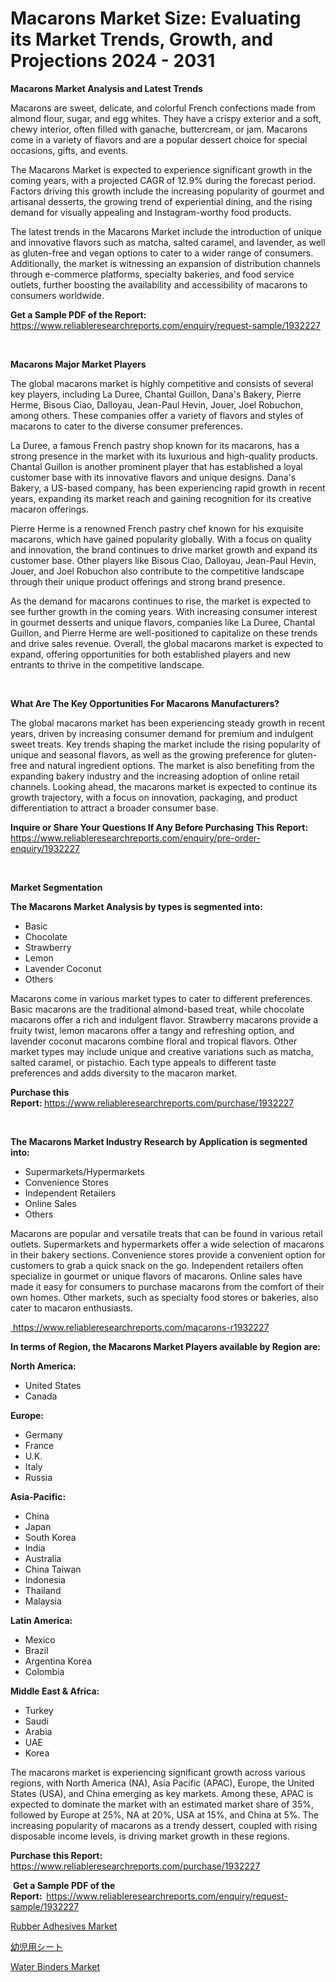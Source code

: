 <p><h1>Macarons Market Size: Evaluating its Market Trends, Growth, and Projections 2024 - 2031</h1></p><p><strong>Macarons Market Analysis and Latest Trends</strong></p>
<p><p>Macarons are sweet, delicate, and colorful French confections made from almond flour, sugar, and egg whites. They have a crispy exterior and a soft, chewy interior, often filled with ganache, buttercream, or jam. Macarons come in a variety of flavors and are a popular dessert choice for special occasions, gifts, and events.</p><p>The Macarons Market is expected to experience significant growth in the coming years, with a projected CAGR of 12.9% during the forecast period. Factors driving this growth include the increasing popularity of gourmet and artisanal desserts, the growing trend of experiential dining, and the rising demand for visually appealing and Instagram-worthy food products.</p><p>The latest trends in the Macarons Market include the introduction of unique and innovative flavors such as matcha, salted caramel, and lavender, as well as gluten-free and vegan options to cater to a wider range of consumers. Additionally, the market is witnessing an expansion of distribution channels through e-commerce platforms, specialty bakeries, and food service outlets, further boosting the availability and accessibility of macarons to consumers worldwide.</p></p>
<p><strong>Get a Sample PDF of the Report:&nbsp;</strong> <a href="https://www.reliableresearchreports.com/enquiry/request-sample/1932227">https://www.reliableresearchreports.com/enquiry/request-sample/1932227</a></p>
<p>&nbsp;</p>
<p><strong>Macarons Major Market Players</strong></p>
<p><p>The global macarons market is highly competitive and consists of several key players, including La Duree, Chantal Guillon, Dana's Bakery, Pierre Herme, Bisous Ciao, Dalloyau, Jean-Paul Hevin, Jouer, Joel Robuchon, among others. These companies offer a variety of flavors and styles of macarons to cater to the diverse consumer preferences.</p><p>La Duree, a famous French pastry shop known for its macarons, has a strong presence in the market with its luxurious and high-quality products. Chantal Guillon is another prominent player that has established a loyal customer base with its innovative flavors and unique designs. Dana's Bakery, a US-based company, has been experiencing rapid growth in recent years, expanding its market reach and gaining recognition for its creative macaron offerings.</p><p>Pierre Herme is a renowned French pastry chef known for his exquisite macarons, which have gained popularity globally. With a focus on quality and innovation, the brand continues to drive market growth and expand its customer base. Other players like Bisous Ciao, Dalloyau, Jean-Paul Hevin, Jouer, and Joel Robuchon also contribute to the competitive landscape through their unique product offerings and strong brand presence.</p><p>As the demand for macarons continues to rise, the market is expected to see further growth in the coming years. With increasing consumer interest in gourmet desserts and unique flavors, companies like La Duree, Chantal Guillon, and Pierre Herme are well-positioned to capitalize on these trends and drive sales revenue. Overall, the global macarons market is expected to expand, offering opportunities for both established players and new entrants to thrive in the competitive landscape.</p></p>
<p>&nbsp;</p>
<p><strong>What Are The Key Opportunities For Macarons Manufacturers?</strong></p>
<p><p>The global macarons market has been experiencing steady growth in recent years, driven by increasing consumer demand for premium and indulgent sweet treats. Key trends shaping the market include the rising popularity of unique and seasonal flavors, as well as the growing preference for gluten-free and natural ingredient options. The market is also benefiting from the expanding bakery industry and the increasing adoption of online retail channels. Looking ahead, the macarons market is expected to continue its growth trajectory, with a focus on innovation, packaging, and product differentiation to attract a broader consumer base.</p></p>
<p><strong>Inquire or Share Your Questions If Any Before Purchasing This Report:</strong> <a href="https://www.reliableresearchreports.com/enquiry/pre-order-enquiry/1932227">https://www.reliableresearchreports.com/enquiry/pre-order-enquiry/1932227</a></p>
<p>&nbsp;</p>
<p><strong>Market Segmentation</strong></p>
<p><strong>The Macarons Market Analysis by types is segmented into:</strong></p>
<p><ul><li>Basic</li><li>Chocolate</li><li>Strawberry</li><li>Lemon</li><li>Lavender Coconut</li><li>Others</li></ul></p>
<p><p>Macarons come in various market types to cater to different preferences. Basic macarons are the traditional almond-based treat, while chocolate macarons offer a rich and indulgent flavor. Strawberry macarons provide a fruity twist, lemon macarons offer a tangy and refreshing option, and lavender coconut macarons combine floral and tropical flavors. Other market types may include unique and creative variations such as matcha, salted caramel, or pistachio. Each type appeals to different taste preferences and adds diversity to the macaron market.</p></p>
<p><strong>Purchase this Report:&nbsp;</strong><a href="https://www.reliableresearchreports.com/purchase/1932227">https://www.reliableresearchreports.com/purchase/1932227</a></p>
<p>&nbsp;</p>
<p><strong>The Macarons Market Industry Research by Application is segmented into:</strong></p>
<p><ul><li>Supermarkets/Hypermarkets</li><li>Convenience Stores</li><li>Independent Retailers</li><li>Online Sales</li><li>Others</li></ul></p>
<p><p>Macarons are popular and versatile treats that can be found in various retail outlets. Supermarkets and hypermarkets offer a wide selection of macarons in their bakery sections. Convenience stores provide a convenient option for customers to grab a quick snack on the go. Independent retailers often specialize in gourmet or unique flavors of macarons. Online sales have made it easy for consumers to purchase macarons from the comfort of their own homes. Other markets, such as specialty food stores or bakeries, also cater to macaron enthusiasts.</p></p>
<p><a href="https://www.reliableresearchreports.com/macarons-r1932227">&nbsp;https://www.reliableresearchreports.com/macarons-r1932227</a></p>
<p><strong>In terms of Region, the Macarons Market Players available by Region are:</strong></p>
<p>
    <p> <strong> North America: </strong>
        <ul>
            <li>United States</li>
            <li>Canada</li>
        </ul>
        </p> 
    <p> <strong> Europe: </strong>
        <ul>
            <li>Germany</li>
            <li>France</li>
            <li>U.K.</li>
            <li>Italy</li>
            <li>Russia</li>
        </ul>
        </p> 
    <p> <strong> Asia-Pacific: </strong>
        <ul>
            <li>China</li>
            <li>Japan</li>
            <li>South Korea</li>
            <li>India</li>
            <li>Australia</li>
            <li>China Taiwan</li>
            <li>Indonesia</li>
            <li>Thailand</li>
            <li>Malaysia</li>
        </ul>
        </p> 
    <p> <strong> Latin America: </strong>
        <ul>
            <li>Mexico</li>
            <li>Brazil</li>
            <li>Argentina Korea</li>
            <li>Colombia</li>
        </ul>
        </p> 
    <p> <strong> Middle East & Africa: </strong>
        <ul>
            <li>Turkey</li>
            <li>Saudi</li>
            <li>Arabia</li>
            <li>UAE</li>
            <li>Korea</li>
        </ul>
    </p>
    </p>
<p><p>The macarons market is experiencing significant growth across various regions, with North America (NA), Asia Pacific (APAC), Europe, the United States (USA), and China emerging as key markets. Among these, APAC is expected to dominate the market with an estimated market share of 35%, followed by Europe at 25%, NA at 20%, USA at 15%, and China at 5%. The increasing popularity of macarons as a trendy dessert, coupled with rising disposable income levels, is driving market growth in these regions.</p></p>
<p><strong>Purchase this Report: </strong><a href="https://www.reliableresearchreports.com/purchase/1932227">https://www.reliableresearchreports.com/purchase/1932227</a></p>
<p>&nbsp;<strong>Get a Sample PDF of the Report:&nbsp;&nbsp;</strong><a href="https://www.reliableresearchreports.com/enquiry/request-sample/1932227">https://www.reliableresearchreports.com/enquiry/request-sample/1932227</a></p>
<p><strong></strong></p>
<p><p><a href="https://butternut-bug-553.notion.site/Rubber-Adhesives-Market-Research-Report-Provides-Critical-Insights-that-can-help-Shape-Business-Deve-3ae991f8cd03420f8f86c75bbd43a885">Rubber Adhesives Market</a></p><p><a href="https://medium.com/@christiandickens2005/%E4%B9%B3%E5%B9%BC%E5%85%90%E7%94%A8%E3%82%B7%E3%83%BC%E3%83%88%E5%B8%82%E5%A0%B4%E8%A6%8F%E6%A8%A1%E3%81%AF-%E3%82%B0%E3%83%AD%E3%83%BC%E3%83%90%E3%83%AB%E7%94%A3%E6%A5%AD%E3%81%AB%E3%81%8A%E3%81%91%E3%82%8B%E6%9C%80%E9%81%A9%E3%81%AE%E3%83%9E%E3%83%BC%E3%82%B1%E3%83%86%E3%82%A3%E3%83%B3%E3%82%B0%E3%83%81%E3%83%A3%E3%83%B3%E3%83%8D%E3%83%AB%E3%82%92%E6%98%8E%E3%82%89%E3%81%8B%E3%81%AB%E3%81%97%E3%81%BE%E3%81%99-e56de74c0c14">幼児用シート</a></p><p><a href="https://invited-way-688.notion.site/Water-Binders-Market-Size-Evaluating-its-Market-Trends-Growth-and-Projections-2024-2031-a6edac3e8d0d4b458f10ec089d63c4ad">Water Binders Market</a></p></p>